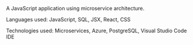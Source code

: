 A JavaScript application using microservice architecture.

Languages used:
JavaScript, SQL, JSX, React, CSS

Technologies used:
Microservices, Azure, PostgreSQL, Visual Studio Code IDE
